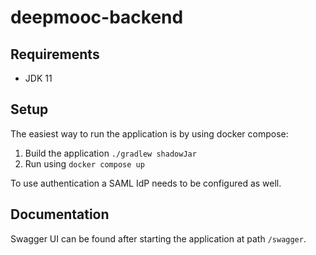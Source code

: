 # deepmooc-backend

## Requirements

- JDK 11

## Setup

The easiest way to run the application is by using docker compose:

1. Build the application `./gradlew shadowJar`
2. Run using `docker compose up`

To use authentication a SAML IdP needs to be configured as well.

## Documentation

Swagger UI can be found after starting the application at path `/swagger`.
